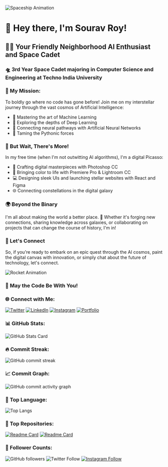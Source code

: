 <!-- Greetings, Earthlings! -->
![Spaceship Animation](https://img.shields.io/badge/Taking%20off-%F0%9F%9A%80-blueviolet)

# 🚀 Hey there, I'm Sourav Roy!

## 👨‍🚀 Your Friendly Neighborhood AI Enthusiast and Space Cadet
### 🛸 3rd Year Space Cadet majoring in Computer Science and Engineering at Techno India University

### 🌌 My Mission:
To boldly go where no code has gone before! Join me on my interstellar journey through the vast cosmos of Artificial Intelligence:

- 🌟 Mastering the art of Machine Learning
- 🚀 Exploring the depths of Deep Learning
- 🧠 Connecting neural pathways with Artificial Neural Networks
- 🐍 Taming the Pythonic forces

### 🎨 But Wait, There's More!
In my free time (when I'm not outwitting AI algorithms), I'm a digital Picasso:

- 🎨 Crafting digital masterpieces with Photoshop CC
- 🌈 Bringing color to life with Premiere Pro & Lightroom CC
- 💻 Designing sleek UIs and launching stellar websites with React and Figma
- 🌐 Connecting constellations in the digital galaxy

### 🌍 Beyond the Binary
I'm all about making the world a better place. 🌟 Whether it's forging new connections, sharing knowledge across galaxies, or collaborating on projects that can change the course of history, I'm in!

### 🚀 Let's Connect
So, if you're ready to embark on an epic quest through the AI cosmos, paint the digital canvas with innovation, or simply chat about the future of technology, let's connect.

![Rocket Animation](https://img.shields.io/badge/Embark%20on%20a%20Journey-%F0%9F%9A%80-green)

### 🌠 May the Code Be With You!

### 🌐 Connect with Me:
[![Twitter](https://img.shields.io/twitter/follow/souravroy0811?label=Follow%20Me%20on%20Twitter&style=social)](https://twitter.com/souravroy0811)
[![LinkedIn](https://img.shields.io/badge/Connect%20on%20LinkedIn-blue?style=flat-square&logo=linkedin)](https://www.linkedin.com/in/souravroy0811)
[![Instagram](https://img.shields.io/badge/Follow%20on%20Instagram-%23E4405F?style=flat-square&logo=instagram)](https://www.instagram.com/souravroy0811)
[![Portfolio](https://img.shields.io/badge/Visit%20My%20Portfolio-ff69b4?style=flat-square)](https://www.yourportfolio.com)

### 📊 GitHub Stats:
<!-- Your GitHub Stats Card with all available stats -->
![GitHub Stats Card](https://github-readme-stats.vercel.app/api?username=souravroy0811&show_icons=true&theme=dark&include_all_commits=true&count_private=true&hide_title=true)

### 🔥 Commit Streak:
![GitHub commit streak](https://github-readme-streak-stats.herokuapp.com/?user=souravroy0811&theme=dark)

### 📈 Commit Graph:
![GitHub commit activity graph](https://activity-graph.herokuapp.com/graph?username=souravroy0811&bg_color=000000&color=4ABDFF&line=4ABDFF&point=FFFFFF&hide_border=true&area=true)

### 📌 Top Language:
![Top Langs](https://github-readme-stats.vercel.app/api/top-langs/?username=souravroy0811&layout=compact&theme=dark)

### 🌟 Top Repositories:
[![Readme Card](https://github-readme-stats.vercel.app/api/pin/?username=souravroy0811&repo=sales_data_analysis_using_python&theme=dark)](https://github.com/souravroy0811/sales_data_analysis_using_python)
[![Readme Card](https://github-readme-stats.vercel.app/api/pin/?username=souravroy0811&repo=MakeMe&theme=dark)](https://github.com/souravroy0811/MakeMe)

### 👥 Follower Counts:
![GitHub followers](https://img.shields.io/github/followers/souravroy0811?style=social)
![Twitter Follow](https://img.shields.io/twitter/follow/souravroy0811?style=social)
[![Instagram Follow](https://img.shields.io/badge/Instagram-Follow%20Me-orange?logo=instagram&style=social)](https://www.instagram.com/souravroy0811/)
